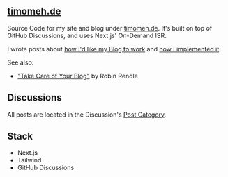 ## [timomeh.de](https://timomeh.de)

Source Code for my site and blog under [timomeh.de](https://timomeh.de). It's
built on top of GitHub Discussions, and uses Next.js' On-Demand ISR.

I wrote posts about [how I'd like my Blog to work](https://timomeh.de/posts/how-to-build-a-blog)
and [how I implemented it](https://timomeh.de/posts/how-i-built-this-blog).

See also:
- ["Take Care of Your Blog"](https://www.robinrendle.com/notes/take-care-of-your-blog-/) by Robin Rendle

## Discussions

All posts are located in the Discussion's
[Post Category](https://github.com/timomeh/timomeh.de/discussions/categories/posts).

## Stack

- Next.js
- Tailwind
- GitHub Discussions